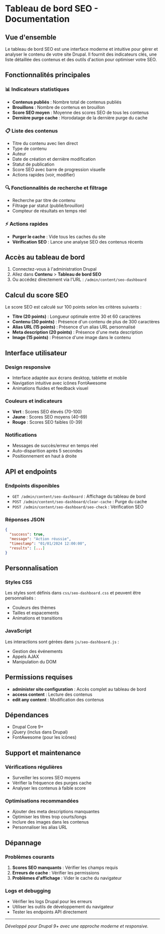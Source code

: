 # Tableau de bord SEO - Documentation

## Vue d'ensemble

Le tableau de bord SEO est une interface moderne et intuitive pour gérer et analyser le contenu de votre site Drupal. Il fournit des indicateurs clés, une liste détaillée des contenus et des outils d'action pour optimiser votre SEO.

## Fonctionnalités principales

### 📊 Indicateurs statistiques
- **Contenus publiés** : Nombre total de contenus publiés
- **Brouillons** : Nombre de contenus en brouillon
- **Score SEO moyen** : Moyenne des scores SEO de tous les contenus
- **Dernière purge cache** : Horodatage de la dernière purge du cache

### 📋 Liste des contenus
- Titre du contenu avec lien direct
- Type de contenu
- Auteur
- Date de création et dernière modification
- Statut de publication
- Score SEO avec barre de progression visuelle
- Actions rapides (voir, modifier)

### 🔍 Fonctionnalités de recherche et filtrage
- Recherche par titre de contenu
- Filtrage par statut (publié/brouillon)
- Compteur de résultats en temps réel

### ⚡ Actions rapides
- **Purger le cache** : Vide tous les caches du site
- **Vérification SEO** : Lance une analyse SEO des contenus récents

## Accès au tableau de bord

1. Connectez-vous à l'administration Drupal
2. Allez dans **Contenu** > **Tableau de bord SEO**
3. Ou accédez directement via l'URL : `/admin/content/seo-dashboard`

## Calcul du score SEO

Le score SEO est calculé sur 100 points selon les critères suivants :

- **Titre (20 points)** : Longueur optimale entre 30 et 60 caractères
- **Contenu (30 points)** : Présence d'un contenu de plus de 300 caractères
- **Alias URL (15 points)** : Présence d'un alias URL personnalisé
- **Meta description (20 points)** : Présence d'une meta description
- **Image (15 points)** : Présence d'une image dans le contenu

## Interface utilisateur

### Design responsive
- Interface adaptée aux écrans desktop, tablette et mobile
- Navigation intuitive avec icônes FontAwesome
- Animations fluides et feedback visuel

### Couleurs et indicateurs
- **Vert** : Scores SEO élevés (70-100)
- **Jaune** : Scores SEO moyens (40-69)
- **Rouge** : Scores SEO faibles (0-39)

### Notifications
- Messages de succès/erreur en temps réel
- Auto-disparition après 5 secondes
- Positionnement en haut à droite

## API et endpoints

### Endpoints disponibles
- `GET /admin/content/seo-dashboard` : Affichage du tableau de bord
- `POST /admin/content/seo-dashboard/clear-cache` : Purge du cache
- `POST /admin/content/seo-dashboard/seo-check` : Vérification SEO

### Réponses JSON
```json
{
  "success": true,
  "message": "Action réussie",
  "timestamp": "01/01/2024 12:00:00",
  "results": [...]
}
```

## Personnalisation

### Styles CSS
Les styles sont définis dans `css/seo-dashboard.css` et peuvent être personnalisés :
- Couleurs des thèmes
- Tailles et espacements
- Animations et transitions

### JavaScript
Les interactions sont gérées dans `js/seo-dashboard.js` :
- Gestion des événements
- Appels AJAX
- Manipulation du DOM

## Permissions requises

- **administer site configuration** : Accès complet au tableau de bord
- **access content** : Lecture des contenus
- **edit any content** : Modification des contenus

## Dépendances

- Drupal Core 9+
- jQuery (inclus dans Drupal)
- FontAwesome (pour les icônes)

## Support et maintenance

### Vérifications régulières
- Surveiller les scores SEO moyens
- Vérifier la fréquence des purges cache
- Analyser les contenus à faible score

### Optimisations recommandées
- Ajouter des meta descriptions manquantes
- Optimiser les titres trop courts/longs
- Inclure des images dans les contenus
- Personnaliser les alias URL

## Dépannage

### Problèmes courants
1. **Scores SEO manquants** : Vérifier les champs requis
2. **Erreurs de cache** : Vérifier les permissions
3. **Problèmes d'affichage** : Vider le cache du navigateur

### Logs et debugging
- Vérifier les logs Drupal pour les erreurs
- Utiliser les outils de développement du navigateur
- Tester les endpoints API directement

---

*Développé pour Drupal 9+ avec une approche moderne et responsive.* 